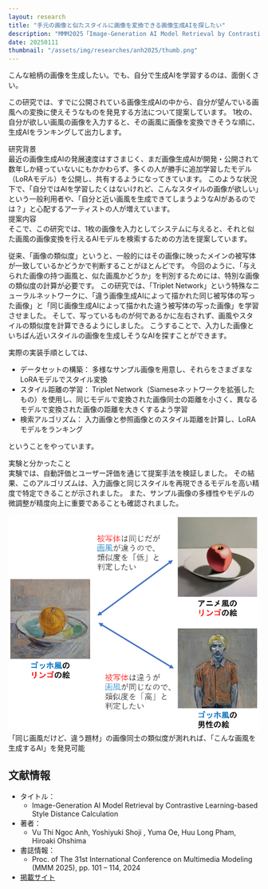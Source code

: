 ```yaml
---
layout: research
title: "手元の画像と似たスタイルに画像を変換できる画像生成AIを探したい"
description: "MMM2025「Image-Generation AI Model Retrieval by Contrastive Learning-based Style Distance Calculation」"
date: 20250111
thumbnail: "/assets/img/researches/anh2025/thumb.png"
---
```


<div class="catch">
こんな絵柄の画像を生成したい。でも、自分で生成AIを学習するのは、面倒くさい。
</div>

この研究では、すでに公開されている画像生成AIの中から、自分が望んでいる画風への変換に使えそうなものを発見する方法について提案しています。
1枚の、自分が欲しい画風の画像を入力すると、その画風に画像を変換できそうな順に、生成AIをランキングして出力します。

<div class="header">研究背景</div>
最近の画像生成AIの発展速度はすさまじく、まだ画像生成AIが開発・公開されて数年しか経っていないにもかかわらず、多くの人が勝手に追加学習したモデル（LoRAモデル）を公開し、共有するようになってきています。
このような状況下で、「自分ではAIを学習したくはないけれど、こんなスタイルの画像が欲しい」という一般利用者や、「自分と近い画風を生成できてしまうようなAIがあるのでは？」と心配するアーティストの人が増えています。

<div class="header">提案内容</div>
そこで、この研究では、1枚の画像を入力としてシステムに与えると、それと似た画風の画像変換を行えるAIモデルを検索するための方法を提案しています。

従来、「画像の類似度」というと、一般的にはその画像に映ったメインの被写体が一致しているかどうかで判断することがほとんどです。
今回のように、「与えられた画像の持つ画風と、似た画風かどうか」を判別するためには、特別な画像の類似度の計算が必要です。
この研究では、「Triplet Network」という特殊なニューラルネットワークに、「違う画像生成AIによって描かれた同じ被写体の写った画像」と「同じ画像生成AIによって描かれた違う被写体の写った画像」を学習させました。
そして、写っているものが何であるかに左右されず、画風やスタイルの類似度を計算できるようにしました。
こうすることで、入力した画像といちばん近いスタイルの画像を生成しそうなAIを探すことができます。

実際の実装手順としては、

- データセットの構築： 多様なサンプル画像を用意し、それらをさまざまなLoRAモデルでスタイル変換
- スタイル距離の学習： Triplet Network（Siameseネットワークを拡張したもの）を使用し、同じモデルで変換された画像同士の距離を小さく、異なるモデルで変換された画像の距離を大きくするよう学習
- 検索アルゴリズム： 入力画像と参照画像とのスタイル距離を計算し、LoRAモデルをランキング

ということをやっています。

<div class="header">実験と分かったこと</div>
実験では、自動評価とユーザー評価を通じて提案手法を検証しました。
その結果、このアルゴリズムは、入力画像と同じスタイルを再現できるモデルを高い精度で特定できることが示されました。
また、サンプル画像の多様性やモデルの微調整が精度向上に重要であることも確認されました。

![図](/assets/img/researches/anh2025/styledistance.png "スタイル計算")
「同じ画風だけど、違う題材」の画像同士の類似度が測れれば、「こんな画風を生成するAI」を発見可能

## 文献情報
- タイトル：
    - Image-Generation AI Model Retrieval by Contrastive Learning-based Style Distance Calculation
- 著者：
    - Vu Thi Ngoc Anh, Yoshiyuki Shoji , Yuma Oe, Huu Long Pham, Hiroaki Ohshima
- 書誌情報：
    - Proc. of The 31st International Conference on Multimedia Modeling (MMM 2025), pp. 101 – 114, 2024
- [掲載サイト](https://doi.org/10.1007/978-981-96-2061-6_8)
